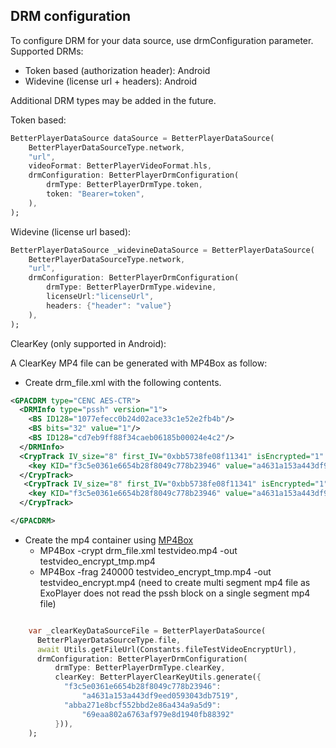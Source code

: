 ## DRM configuration
To configure DRM for your data source, use drmConfiguration parameter. 
Supported DRMs:

* Token based (authorization header): Android
* Widevine (license url + headers): Android

Additional DRM types may be added in the future.

Token based:
```dart
BetterPlayerDataSource dataSource = BetterPlayerDataSource(
    BetterPlayerDataSourceType.network,
    "url",
    videoFormat: BetterPlayerVideoFormat.hls,
    drmConfiguration: BetterPlayerDrmConfiguration(
        drmType: BetterPlayerDrmType.token,
        token: "Bearer=token",
    ),
);
````

Widevine (license url based):
```dart
BetterPlayerDataSource _widevineDataSource = BetterPlayerDataSource(
    BetterPlayerDataSourceType.network,
    "url",
    drmConfiguration: BetterPlayerDrmConfiguration(
        drmType: BetterPlayerDrmType.widevine,
        licenseUrl:"licenseUrl",
        headers: {"header": "value"}
    ),
);
```
ClearKey (only supported in Android):

A ClearKey MP4 file can be generated with MP4Box as follow:

- Create drm_file.xml with the following contents.
```xml
<GPACDRM type="CENC AES-CTR">
  <DRMInfo type="pssh" version="1">
    <BS ID128="1077efecc0b24d02ace33c1e52e2fb4b"/>
    <BS bits="32" value="1"/>
    <BS ID128="cd7eb9ff88f34caeb06185b00024e4c2"/>
  </DRMInfo>
  <CrypTrack IV_size="8" first_IV="0xbb5738fe08f11341" isEncrypted="1" saiSavedBox="senc" trackID="1">
    <key KID="f3c5e0361e6654b28f8049c778b23946" value="a4631a153a443df9eed0593043db7519"/>
  </CrypTrack>
   <CrypTrack IV_size="8" first_IV="0xbb5738fe08f11341" isEncrypted="1" saiSavedBox="senc" trackID="2">
    <key KID="f3c5e0361e6654b28f8049c778b23946" value="a4631a153a443df9eed0593043db7519"/>
  </CrypTrack>

</GPACDRM>


```
- Create the mp4 container using  [MP4Box](https://gpac.wp.imt.fr/)
  - MP4Box -crypt drm_file.xml  testvideo.mp4  -out testvideo_encrypt_tmp.mp4
  - MP4Box -frag 240000 testvideo_encrypt_tmp.mp4 -out testvideo_encrypt.mp4 (need to create multi segment mp4 file as ExoPlayer does not read the pssh block on a single segment mp4 file)
```dart

    var _clearKeyDataSourceFile = BetterPlayerDataSource(
      BetterPlayerDataSourceType.file,
      await Utils.getFileUrl(Constants.fileTestVideoEncryptUrl),
      drmConfiguration: BetterPlayerDrmConfiguration(
          drmType: BetterPlayerDrmType.clearKey,
          clearKey: BetterPlayerClearKeyUtils.generate({
            "f3c5e0361e6654b28f8049c778b23946":
                "a4631a153a443df9eed0593043db7519",
            "abba271e8bcf552bbd2e86a434a9a5d9":
                "69eaa802a6763af979e8d1940fb88392"
          })),
    );

